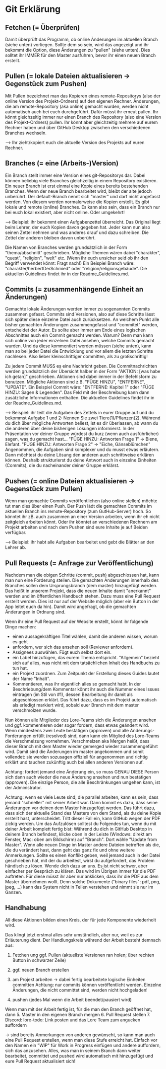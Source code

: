 # Git Erklärung

## Fetchen (= Überprüfen)

Damit überprüft das Programm, ob online Änderungen im aktuellen Branch (siehe unten) vorliegen. 
Sollte dem so sein, wird das angezeigt und ihr bekommt die Option, diese Änderungen zu "pullen" (siehe unten).
Dies solltet ihr IMMER für den Master ausführen, bevor ihr einen neuen Branch erstellt.


## Pullen (= lokale Dateien aktualisieren -> Gegenstück zum Pushen)

Mit Pullen bezeichnet man das Kopieren eines remote-Repositorys (also der online Version des Projekt-Ordners) auf den eigenen Rechner.
Änderungen, die am remote-Repository (aka online) gemacht wurden, werden nicht automatisch auch bei euch durchgeführt. Dafür müsst ihr erneut pullen.
Ihr könnt gleichzeitig immer nur einen Branch des Repository (also eine Version des Projekt-Ordners) pullen.
Ihr könnt aber gleichzeitig mehrere auf eurem Rechner haben und über GitHub Desktop zwischen den verschiedenen Branches wechseln. 

--> Ihr zieht/kopiert euch die aktuelle Version des Projekts auf euren Rechner.


## Branches (= eine (Arbeits-)Version)

Ein Branch stellt immer eine Version eines git-Repositorys dar.
Dabei können beliebig viele Branches gleichzeitig in einem Repository existieren. 
Ein neuer Branch ist erst einmal eine Kopie eines bereits bestehenden Branches.
Wenn der neue Branch bearbeitet wird, bleibt der alte jedoch unberührt.
Der default-Branch nennt sich "master" und darf nicht angefasst werden. Von diesem werden normalerweise die Kopien erstellt.
Es gibt lokale und remote (online) Branches. Es kann also sein, dass ein Branch nur bei euch lokal existiert, aber nicht online. Oder umgekehrt!

--> Beispiel: ihr bekommt einen Aufgabenzettel überreicht. Das Original liegt beim Lehrer, der euch Kopien davon gegeben hat. 
Jeder kann nun also seinen Zettel nehmen und was anderes drauf und dazu schreiben. Die Zettel der anderen bleiben davon unberührt.

Die Namen von Branches werden grundsätzlich in der Form "thema/abschnitt" geschrieben.
Mögliche Themen wären dabei "charakter", "quest", "religion", "welt" etc. (Wenn ihr euch unsicher seid ob ihr den Begriff verwendet könnt: Fragt nach!)
Ein Beispiel Branch wäre: "charakter/herbertDerSchmied" oder "religion/religionsgebäude".
Die aktuellen Guidelines findet ihr in der Readme_Guidelines.md.


## Commits (= zusammenhängende Einheit an Änderungen)

Gemachte lokale Änderungen werden immer zu sogenannten Commits zusammen gefasst.
Commits sind Versionen, also auf diese Schritte lässt sich später diese einzelne Datei auch zurücksetzen.
An welchem Punkt alle bisher gemachten Änderungen zusammengefasst und "commitet" werden, entscheidet der Autor.
Es sollte aber immer am Ende eines logischen Abschnittes auch ein Commit gemacht werden.
Warum? Denn man kann sich online von jeder einzelnen Datei ansehen, welche Commits gemacht wurden. 
Und da diese kommentiert werden müssen (siehe unten), kann man so bei jeder Datei die Entwicklung und vor allem die letzten Schritte nachlesen.
Also lieber kleinschrittiger committen, als zu großschrittig!

Zu jedem Commit MUSS es eine Nachricht geben. 
Die Commitnachrichten werden grundsätzlich der Übersicht halber in der Form "AKTION: [was habe ich getan]" geschrieben.
Aktionen sind dabei immer in der Befehlsform zu benutzen.
Mögliche Aktionen sind z.B. "FÜGE HINZU", "ENTFERNE", "UPDATE". 
Ein Beispiel Commit wäre: "ENTFERNE: Kapitel 1" oder "FÜGE HINZU: Sagen & Legenden".
Das Feld mit der Beschreibung kann dann zusätzliche Informationen enthalten.
Die aktuellen Guidelines findet ihr in der Readme_Guidelines.md.

--> Beispiel: ihr teilt die Aufgaben des Zettels in eurer Gruppe auf und du bekommst Aufgabe 1 und 2: Nennen Sie zwei Tiere(1)/Pflanzen(2). 
Während du dich über mögliche Antworten beliest, ist es dir überlassen, ab wann du die anderen über deine bisherigen Lösungen informierst. 
In der Präsentation vor deiner Gruppe würdest du kurz (wenn auch ausführlicher) sagen, was du gemacht hast... 
"FÜGE HINZU: Antworten Frage 1" -> Biene, Elefant. "FÜGE HINZU: Antworten Frage 2" -> "Eiche, Gänseblümchen"
Angenommen, die Aufgaben sind komplexer und du musst etwas erläutern. Dann möchtest du deine Lösung den anderen auch schrittweise erklären können. 
Deshalb strukturierst du deine Antwort auch in einzelne Einheiten (Commits), die du nacheinander deiner Gruppe erklärst.


## Pushen (= online Dateien aktualisieren -> Gegenstück zum Pullen)

Wenn man gemachte Commits veröffentlichen (also online stellen) möchte tut man dies über einen Push. 
Der Push lädt die gemachten Commits im aktuellen Branch ins remote-Repository (zum GutHub-Server) hoch.
So könntet ihr zB. auch zusammen an einer Version arbeiten, wenn ihr eh nicht zeitgleich arbeiten könnt. 
Oder ihr könntet an verschiedenen Rechnern am Projekt arbeiten und nach dem Pushen sind eure Inhalte je auf Beiden verfügbar.

--> Beispiel: ihr habt alle Aufgaben bearbeitet und gebt die Blätter an den Lehrer ab.


## Pull Requests (= Anfrage zur Veröffentlichung)

Nachdem man die obigen Schritte (commit, push) abgeschlossen hat, kann man nun eine Forderung stellen.
Die gemachten Änderungen innerhalb des Branches sollen dem Ursprungsbranch (dem master) hinzugefügt werden.
Das heißt in unserem Projekt, dass die neuen Inhalte damit "anerkannt" werden und im öffentlichen Handbuch stehen.
Dazu muss eine Pull Request erstellt werden. Dies ist nur auf der Website möglich (aber ein Button in der App leitet euch da hin).
Damit wird angefragt, ob die gemachten Änderungen in Ordnung sind. 

Wenn ihr eine Pull Request auf der Website erstellt, könnt ihr folgende Dinge machen:
- einen aussagekräftigen Titel wählen, damit die anderen wissen, worum es geht
- anfordern, wer sich das ansehen soll (Reviewer anfordern).
- Assignees auswählen. Fügt euch selbst dort ein.
- ein Label hinzufügen, das eurem Thema entspricht. "Allgemein" bezieht sich auf alles, was nicht mit dem tatsächlichen Inhalt des Handbuchs zu tun hat.
- ein Projekt zuordnen. Zum Zeitpunkt der Erstellung dieses Guides lautet der Name "Inhalt".
- Kommentieren, was ihr eigentlich alles so gemacht habt. 
In der Beschriebung/dem Kommentar könnt ihr auch die Nummer eines Issues eintragen (im Stil von #1), dessen Bearbeitung ihr damit als abgeschlossen erklärt.
Das führt dazu, dass es im Projekt automatisch als erledigt markiert wird, sobald euer Branch mit dem master verschmolzen wurde.

Nun können alle Mitglieder des Lore-Teams sich die Änderungen ansehen und ggf. kommentieren oder sogar fordern, dass etwas geändert wird.
Wenn mindestens zwei Leute bestätigen (approven) und alle Änderungs-Forderungen erfüllt (resolved) sind, dann kann ein Mitglied des Lore-Teams die Verschmelzung vornehmen.
Verschmelzen aka Mergen heißt, dass dieser Branch mit dem Master wieder gemerged wieder zusammengeführt wird.
Damit sind die Änderungen im master angekommen und somit vollendet: sie werden sozusagen offiziell für angenommen und richtig erklärt und tauchen zukünftig auch bei allen anderen Versionen auf.

Achtung: fordert jemand eine Änderung ein, so muss GENAU DIESE Person sich dann auch wieder die neue Änderung ansehen und nun bestätigen (approven).
Die einzige Person, die alle Beschränkungen umgehen kann, ist der Administrator.

Achtung: wenn es viele Leute sind, die parallel arbeiten, kann es sein, dass jemand "schneller" mit seiner Arbeit war.
Dann kommt es dazu, dass seine Änderungen vor deinen dem Master hinzugefügt werden.
Das führt dazu, dass sich der aktuelle Stand des Masters von dem Stand, als du deine Kopie erstellt hast, unterscheidet.
Tritt dieser Fall ein, kann GitHub wegen der PDF zickig werden. Um das Aufzulösen solltest du Folgendes tun, wenn du mit deiner Arbeit komplett fertig bist:
Während du dich in GitHub Desktop in deinem Branch befindest, klicke oben in der Leiste (Windows: direkt am Fenster, Mac: oben am Bildschirm) auf "Branch".
Dort wähle "Update from Master". Wenn alle neuen Dinge im Master andere Dateien betreffen als die, die du verändert hast, dann geht das ganz fix und ohne weitere Anmerkungen.
Sollte es einen Konflikt geben, weil jemand auch in der Datei geschrieben hat, mit der du arbeitest, wirst du aufgefordert, das Problem händisch zu lösen. 
Wende dich dazu an uns. Es ist nicht schwer, aber einfacher per Gespräch zu klären.
Das wird im Übrigen immer für die PDF auftreten. Für diese müsst ihr aber nur anklicken, dass ihr die PDF aus dem Master übernehmen wollt. 
Denn solche Dokumente ("binary files": pdf, png, jpeg, ...) kann das System nicht in Teilen verstehen und nimmt sie nur im Ganzen.



## Handhabung
All diese Aktionen bilden einen Kreis, der für jede Komponente wiederholt wird.

Das klingt jetzt erstmal alles sehr umständlich, aber nur, weil es zur Erläuterung dient.
Der Handlungskreis während der Arbeit besteht demnach aus:

1. Fetchen ung ggf. Pullen (aktuellste Versionen ran holen; über rechten Button in schwarzer Zeile)
2. ggf. neuen Branch erstellen

3. am Projekt arbeiten
-> dabei fertig bearbeitete logische Einheiten committen
Achtung: nur commits können veröffentlicht werden. Einzelne Änderungen, die nicht committet sind, werden nicht hochgeladen!
4. pushen (jedes Mal wenn die Arbeit beendet/pausiert wird)

Wenn man mit der Arbeit fertig ist, für die man den Branch geöffnet hat, dann
5. Master in den eigenen Branch mergen
6. Pull Request stellen
7. Discord: lore-todo: Link posten und das Lore Team zum angucken auffordern

-> sind bereits Anmerkungen von anderen gewünscht, so kann man auch eine Pull Request erstellen, wenn man diese Stufe erreicht hat. 
Einfach vor den Namen ein "WIP" für Work in Progress einfügen und andere auffordern, sich das anzusehen.
Alles, was man in seinem Branch dann weiter bearbeitet, committet und pushed wird automatisch mit hinzugefügt und eure Pull Request aktualisiert sich!
